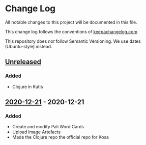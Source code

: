# Change Log
All notable changes to this project will be documented in this file.

This change log follows the conventions of [keepachangelog.com](http://keepachangelog.com/).

This repository does _not_ follow Semantic Versioning. We use dates (Ubuntu-style) instead.

## [Unreleased]
### Added
- Clojure in Kutis

## [2020-12-21] - 2020-12-21
### Added
- Create and modify Pali Word Cards
- Upload Image Artefacts
- Made the Clojure repo the official repo for Kosa

[Unreleased]: https://github.com/pariyatti/kosa/compare/0.1.1...HEAD
[2020-12-21]: https://github.com/pariyatti/kosa/compare/0.1.0...0.1.1
